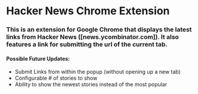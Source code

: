 # Hacker News Chrome Extension
### This is an extension for Google Chrome that displays the latest links from Hacker News ([news.ycombinator.com]). It also features a link for submitting the url of the current tab.

#### Possible Future Updates:
* Submit Links from within the popup (without opening up a new tab)
* Configurable # of stories to show
* Ability to show the newest stories instead of the most popular